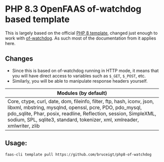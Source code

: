 # PHP 8.3 OpenFAAS of-watchdog based template

This is largely based on the official [PHP 8 template](https://github.com/openfaas/templates/tree/master/template/php8), changed just enough to work with [of-watchdog](https://github.com/openfaas/of-watchdog). As such most of the documentation from it applies here.

## Changes
- Since this is based on of-watchdog running in HTTP mode, it means that you will have direct access to variables such as `$_GET`, `$_POST`, etc.
- Similarly, you will be able to manipulate response headers yourself.

| Modules (by default) |
| ------------- |
| Core, ctype, curl, date, dom, fileinfo, filter, ftp, hash, iconv, json, libxml, mbstring, mysqlnd, openssl, pcre, PDO, pdo_mysql, pdo_sqlite, Phar, posix, readline, Reflection, session, SimpleXML, sodium, SPL, sqlite3, standard, tokenizer, xml, xmlreader, xmlwriter, zlib |

## Usage:

```shell
faas-cli template pull https://github.com/bruceigt/php8-of-watchdog
```


